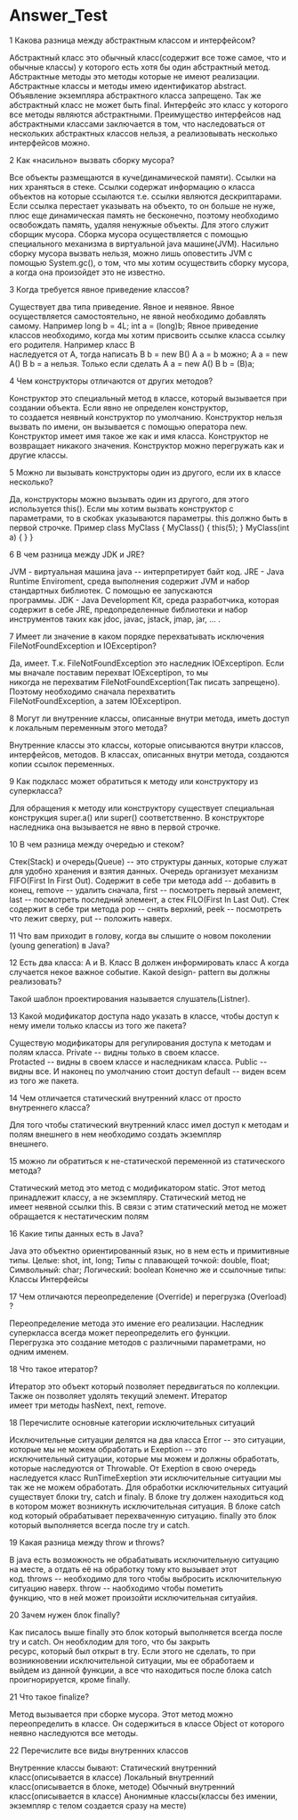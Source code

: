 # Answer_Test

1 Какова разница между абстрактным классом и интерфейсом? 

Абстрактный класс это обычный класс(содержит все тоже самое, что и обычные классы) у которого есть хотя бы один 
абстрактный метод. Абстрактные методы это методы которые не имеют реализации. Абстрактные классы и методы имею идентификатор abstract. Объявление экземпляра абстрактного класса запрещено. Так же абстрактный класс не может быть final.
Интерфейс это класс у которого все методы являются абстрактными. Преимущество интерфейсов над абстрактными классами заключается в том,  что наследоваться от нескольких абстрактных классов нельзя, а реализовывать несколько интерфейсов можно.

2 Как «насильно» вызвать сборку мусора? 

Все объекты размещаются в куче(динамической памяти). Ссылки на них храняться в стеке. Ссылки содержат информацию о класса объектов на которые ссылаются т.е. ссылки являются дескриптарами. Если ссылка перестает указывать на объекто, то он больше не нуже, плюс еще динамическая память не бесконечно, поэтому необходимо освобождать память, удаляя ненужные объекты. Для этого служит сборщик мусора. Сборка мусора осуществляется с помощью специального механизма в виртуальной java машине(JVM). Насильно сборку мусора вызвать нельзя, можно лишь оповестить JVM с помощью System.gc(), о том, что мы хотим осуществить сборку мусора, а когда она произойдет это не известно. 

3 Когда требуется явное приведение классов? 

Существует два типа приведение. Явное и неявное. Явное осуществляется самостоятельно, не явной необходимо добавлять  
самому. 
Например 
long b = 4L;
int a = (long)b;
Явное приведение классов необходимо, когда мы хотим присвоить ссылке класса ссылку его родителя. Например класс В  
наследуется от А, тогда написать B b = new B()  A a = b можно; A a = new A()  B b = a нельзя. Только если сделать A a = 
new A()  B b = (B)a;

4 Чем конструкторы отличаются от других методов? 

Конструктор это специальный метод в классе, который вызывается при создании объекта. Если явно не определен конструктор,  
то создается неявный конструктор по умолчанию. Конструктор нельзя вызвать по имени, он вызывается с помощью оператора new. 
Конструктор имеет имя такое же как и имя класса. Конструктор не возвращает никакого значения. Конструктор можно 
перегружать как и другие классы.

5 Можно ли вызывать конструкторы один из другого, если их в классе несколько? 

Да, конструкторы можно вызывать один из другого, для этого используется this(). Если мы хотим вызвать конструктор с  
параметрами, то в скобках указываются параметры. this должно быть в первой строчке.
Пример
class MyClass {
	MyClass() {
	  this(5);
	}
	MyClass(int a) {
	}
}

6 В чем разница между JDK и JRE? 

JVM - виртуальная машина java -- интерпретирует байт код.
JRE - Java Runtime Enviroment, среда выполнения содержит JVM и набор стандартных библиотек. С помощью ее запускаются  
программы. 
JDK - Java Development Kit, среда разработчика, которая содержит в себе JRE, предопределенные библиотеки и набор  
инструментов таких как jdoc, javac, jstack, jmap, jar, ... .

7 Имеет ли значение в каком порядке перехватывать исключения FileNotFoundException и IOExceptipon? 

Да, имеет. Т.к. FileNotFoundException это наследник IOExceptipon. Если мы вначале поставим перехват IOExceptipon, то мы  
никогда не перехватим FileNotFoundException(Так писать запрещено). Поэтому необходимо сначала перехватить  
FileNotFoundException, а затем IOExceptipon.

8 Могут ли внутренние классы, описанные внутри метода, иметь доступ к локальным переменным этого метода? 

  Внутренние классы это классы, которые описываются внутри классов, интерфейсов, методов. В классах, описанных внутри 
метода, создаются копии ссылок переменных.

9 Как подкласс может обратиться к методу или конструктору из суперкласса?

Для обращения к методу или конструктору существует специальная конструкция super.a() или super() соответственно. В конструкторе наследника она вызывается не явно в первой строчке.

10 В чем разница между очередью и стеком? 

Стек(Stack) и очередь(Queue) -- это структуры данных, которые служат для удобно хранения и взятия данных.
Очередь организует механизм FIFO(First In First Out). Содержит в себе три метода add -- добавить в конец, remove -- 
удалить сначала, first -- посмотреть первый элемент, last -- посмотреть последний элемент, а стек FILO(First In Last Out). 
Стек содержит в себе три метода pop -- снять верхний, peek -- посмотреть что лежит сверху, put -- положить наверх.

11 Что вам приходит в голову, когда вы слышите о новом поколении (young generation) в Java? 


12 Есть два класса: A и B. Класс B должен информировать класс A когда случается некое важное событие. Какой design- 
pattern вы должны реализовать?

Такой шаблон проектирования называется слушатель(Listner).

13 Какой модификатор доступа надо указать в классе, чтобы доступ к нему имели только классы из того же пакета? 

Существую модификаторы для регулирования доступа к методам и полям класса. Private -- видны только в своем классе.  
Protacted -- видны в своем классе и наследникам класса. Public -- видны все. И наконец по умолчанию стоит доступ default 
-- виден всем из того же пакета.

14 Чем отличается статический внутренний класс от просто внутреннего класса? 

Для того чтобы статический внутренний класс имел доступ к методам и полям внешнего в нем необходимо создать экземпляр  
внешнего.

15 можно ли обратиться к не-статической переменной из статического метода? 

Статический метод это метод с модификатором static. Этот метод принадлежит классу, а не экземпляру. Статический метод не  
имеет неявной ссылки this. В связи с этим статический метод не может обращается к нестатическим полям

16 Какие типы данных есть в Java? 

Java это объектно ориентированный язык, но в нем есть и примитивные типы.
Целые: shot, int, long;
Типы с плавающей точкой: double, float;
Символьный: char;
Логический: boolean
Конечно же и ссылочные типы:
Классы
Интерфейсы

17 Чем отличаются переопределение (Override) и перегрузка (Overload) ?

Переопределение метода это имение его реализации. Наследник суперкласса всегда может переопределить его функции.  
Перегрузка это создание методов с различными параметрами, но одним именем.

18 Что такое итератор?

Итератор это объект который позволяет передвигаться по коллекции. Также он позволяет удолять текущий элемент. Итератор  
имеет три методы hasNext, next, remove. 

18 Перечислите основные категории исключительных ситуаций

Исключительные ситуации делятся на два класса Error -- это ситуации, которые мы не можем обработать и Exeption -- это  
исключительный ситуации, которые мы можем и должны обработать, которые наследуются от Throwable. От Exeption в свою 
очередь наследуется класс RunTimeExeption эти исключительные ситуации мы так же не можем обработать. Для обработки 
исключительных ситуаций существует блоки try, catch и finaly. В блоке try должен находиться код в котором может возникнуть 
исключительная ситуация. В блоке catch код который обрабатывает перехваченную ситуацию. finally это блок который 
выполняется всегда после try и catch.

19 Какая разница между throw и throws? 

В java есть возможность не обрабатывать исключительную ситуацию на месте, а отдать её на обработку тому кто вызывает этот  
код. throws -- необходимо для того чтобы выбросить исключительную ситуацию наверх. throw -- наобходимо чтобы пометить  
функцию, что в ней может произойти исключительная ситуайия. 

20 Зачем нужен блок finally? 

Как писалось выше finally это блок который выполняется всегда после try и catch. Он необхлодим для того, что бы закрыть  
ресурс, который был открыт в try. Если этого не сделать, то при возникновении исключительной ситуации, мы ее обработаем и  
выйдем из данной функции, а все что находиться после блока catch проигнорируется, кроме finally.

21 Что такое finalize? 

Метод вызывается при сборке мусора. Этот метод можно переопределить в классе. Он содержиться в классе Object от которого  
неявно наследуются все методы.

22 Перечислите все виды внутренних классов 

Внутренние классы бывают:
 Статический внутренний класс(описывается в классе)
 Локальный внутренний класс(описывается в блоке, методе)
 Обычный внутренний класс(описывается в классе) 
 Анонимные классы(классы без имении, экземпляр с телом создается сразу на месте)

